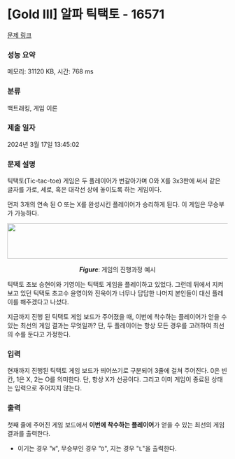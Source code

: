 # [Gold III] 알파 틱택토 - 16571 

[문제 링크](https://www.acmicpc.net/problem/16571) 

### 성능 요약

메모리: 31120 KB, 시간: 768 ms

### 분류

백트래킹, 게임 이론

### 제출 일자

2024년 3월 17일 13:45:02

### 문제 설명

<p>틱택토(Tic-tac-toe) 게임은 두 플레이어가 번갈아가며 O와 X를 3x3판에 써서 같은 글자를 가로, 세로, 혹은 대각선 상에 놓이도록 하는 게임이다.</p>

<p>먼저 3개의 연속 된 O 또는 X를 완성시킨 플레이어가 승리하게 된다. 이 게임은 무승부가 가능하다.</p>

<p style="text-align: center;"><img alt="" src="https://upload.acmicpc.net/cb7dcaf6-7107-40ee-bf9e-220f1231ca17/-/preview/" style="height: 81px; width: 700px;"></p>

<p style="text-align: center;"><em><b>Figure</b></em>:<b> </b>게임의 진행과정 예시</p>

<p>틱택토 초보 승현이와 기영이는 틱택토 게임을 플레이하고 있었다. 그런데 뒤에서 지켜보고 있던 틱택토 초고수 윤영이와 진욱이가 너무나 답답한 나머지 본인들이 대신 플레이를 해주겠다고 나섰다.</p>

<p>지금까지 진행 된 틱택토 게임 보드가 주어졌을 때, 이번에 착수하는 플레이어가 얻을 수 있는 최선의 게임 결과는 무엇일까? 단, 두 플레이어는 항상 모든 경우를 고려하여 최선의 수를 둔다고 가정한다.</p>

### 입력 

 <p>현재까지 진행된 틱택토 게임 보드가 띄어쓰기로 구분되어 3줄에 걸쳐 주어진다. 0은 빈칸, 1은 X, 2는 O를 의미한다. 단, 항상 X가 선공이다. 그리고 이미 게임이 종료된 상태는 입력으로 주어지지 않는다.</p>

### 출력 

 <p>첫째 줄에 주어진 게임 보드에서 <b>이번에</b><b> </b><b>착수하는</b><b> </b><b>플레이어</b>가 얻을 수 있는 최선의 게임 결과를 출력한다.</p>

<ul>
	<li>이기는 경우 "<code>W</code>", 무승부인 경우 "<code>D</code>", 지는 경우 "<code>L</code>"을 출력한다.</li>
</ul>

